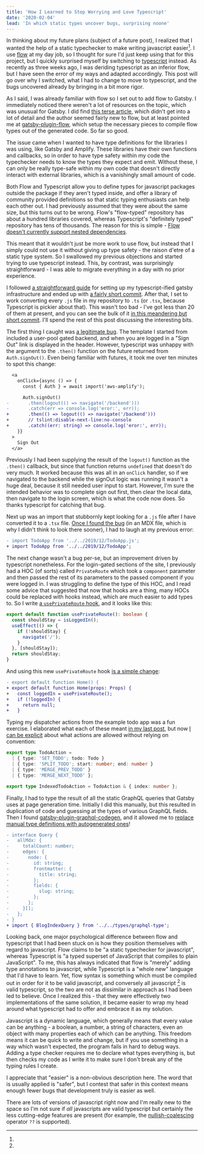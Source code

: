 ```yaml
---
title: 'How I Learned to Stop Worrying and Love Typescript'
date: '2020-02-04'
lead: 'In which static types uncover bugs, surprising noone'
---
```


In thinking about my future plans (subject of a future post), I realized that I
wanted the help of a static typechecker to make writing javascript easier[^1]. I
use [flow] at my day job, so I thought for sure I'd just keep using that for
this project, but I quickly surprised myself by switching to [typescript]
instead. As recently as three weeks ago, I was deriding typescript as an inferior
flow, but I have seen the error of my ways and adapted accordingly. This post
will go over why I switched, what I had to change to move to typescript, and the
bugs uncovered already by bringing in a bit more rigor.

[flow]: https://flow.org/
[typescript]: https://www.typescriptlang.org/

As I said, I was already familiar with flow so I set out to add flow to Gatsby.
I immediately noticed there weren't a lot of resources on the topic, which was
unusual for Gatsby. I did find [this terse article], which didn't get into a lot
of detail and the author seemed fairly new to flow, but at least pointed me at
[gatsby-plugin-flow], which setup the necessary pieces to compile flow types out
of the generated code. So far so good.

[this terse article]: https://medium.com/@sgpropguide/adding-flow-types-to-gatsbyjs-baeb6bc0c02
[gatsby-plugin-flow]: https://www.gatsbyjs.org/packages/gatsby-plugin-flow/

The issue came when I wanted to have type definitions for the libraries I was
using, like Gatsby and Amplify. These libraries have their own functions and
callbacks, so in order to have type safety within my code the typechecker needs
to know the types they expect and emit. Without these, I can only be really
type-safe within my own code that doesn't directly interact with external
libraries, which is a vanishingly small amount of code.

Both Flow and Typescript allow you to define types for javascript packages
outside the package if they aren't typed inside, and offer a library of
community provided definitions so that static typing enthusiasts can help each
other out. I had previously assumed that they were about the same size, but this
turns out to be wrong. Flow's "flow-typed" repository has about a hundred
libraries covered, whereas Typescript's "definitely typed" repository has tens
of thousands. The reason for this is simple - [Flow doesn't currently support
nested dependencies][flow sad].

[flow sad]: https://github.com/flow-typed/flow-typed/issues/1857

This meant that it wouldn't just be more work to use flow, but instead that I
simply could not use it without giving up type safety - the raison d'etre of a
static type system. So I swallowed my previous objections and started trying to
use typescript instead. This, by contrast, was surprisingly straightforward - I
was able to migrate everything in a day with no prior experience.

I followed [a straightforward guide] for setting up my typescript-ified gatsby
infrastructure and ended up with [a fairly short commit]. After that, I set to
work converting every `.js` file in my repository to `.ts` (or `.tsx`, because
Typescript is pickier about that). This wasn't too bad - I've got less than 20
of them at present, and you can see the bulk of it [in this meandering but short
commit]. I'll spend the rest of this post discussing the interesting bits.

[a straightforward guide]: https://blog.maximeheckel.com/posts/getting-started-with-typescript-on-gatsby-8544b47c1d27
[a fairly short commit]: https://github.com/zandaleph/bookish-carnival/commit/8523321970639a3ed1938ace4760e155a0d3e77f
[in this meandering but short commit]: https://github.com/zandaleph/bookish-carnival/commit/b1364f7134ffe64fbad8485fd67dfbff80a61bc0

The first thing I caught was [a legitimate bug]. The template I started from
included a user-pool gated backend, and when you are logged in a "Sign Out" link
is displayed in the header. However, typescript was unhappy with the argument
to the `.then()` function on the future returned from `Auth.signOut()`. Even
being familiar with futures, it took me over ten minutes to spot this change:

[a legitimate bug]: https://github.com/zandaleph/bookish-carnival/commit/b1364f7134ffe64fbad8485fd67dfbff80a61bc0#diff-e2471acc7248081dc1bd135bbe6192ffL30-R35

```diff
  <a
    onClick={async () => {
      const { Auth } = await import('aws-amplify');

      Auth.signOut()
-       .then(logout(() => navigate('/backend')))
-       .catch(err => console.log('eror:', err));
+       .then(() => logout(() => navigate('/backend')))
+       // tslint:disable-next-line:no-console
+       .catch((err: string) => console.log('eror:', err));
    }}
  >
    Sign Out
  </a>
```

Previously I had been supplying the result of the `logout()` function as the
`.then()` callback, but since that function returns `undefined` that doesn't do
very much. It worked because this was all in an `onClick` handler, so if we
navigated to the backend while the signOut logic was running it wasn't a huge
deal, because it still needed user input to start. However, I'm sure the
intended behavior was to complete sign out first, then clear the local data,
then navigate to the login screen, which is what the code now does. So thanks
typescript for catching that bug.

Next up was an import that stubbornly kept looking for a `.js` file after I have
converted it to a `.tsx` file. [Once I found the bug] (in an MDX file, which is
why I didn't think to look there sooner), I had to laugh at my previous error:

[once i found the bug]: https://github.com/zandaleph/bookish-carnival/commit/b1364f7134ffe64fbad8485fd67dfbff80a61bc0#diff-cf44432743905c81594d04b6688860e7L7-R7

```diff
- import TodoApp from '../../2019/12/TodoApp.js';
+ import TodoApp from '../../2019/12/TodoApp';
```

The next change wasn't a bug per-se, but an improvement driven by typescript
nonetheless. For the login-gated sections of the site, I previously had a HOC
(of sorts) called `PrivateRoute` which took a `component` parameter and then
passed the rest of its parameters to the passed component if you were logged in.
I was struggling to define the type of this HOC, and I read some advice that
suggested that now that hooks are a thing, many HOCs could be replaced with
hooks instead, which are much easier to add types to. So I write [a `usePrivateRoute` hook][useprivateroute], and it looks like this:

[useprivateroute]: https://github.com/zandaleph/bookish-carnival/commit/b1364f7134ffe64fbad8485fd67dfbff80a61bc0#diff-6fcea515b9ecd2133728e998fbe32238R5-R13

```typescript
export default function usePrivateRoute(): boolean {
  const shouldStay = isLoggedIn();
  useEffect(() => {
    if (!shouldStay) {
      navigate('/');
    }
  }, [shouldStay]);
  return shouldStay;
}
```

And using this new `usePrivateRoute` hook [is a simple change]:

[is a simple change]: https://github.com/zandaleph/bookish-carnival/commit/b1364f7134ffe64fbad8485fd67dfbff80a61bc0#diff-17945d025a6fb19b406b70cdcdf53a17R9-R13

```diff
- export default function Home() {
+ export default function Home(props: Props) {
+   const loggedIn = usePrivateRoute();
+   if (!loggedIn) {
+     return null;
+   }
```

Typing my dispatcher actions from the example todo app was a fun exercise. I
elaborated what each of these meant [in my last post], but now [I can be
explicit] about what actions are allowed without relying on convention:

[in my last post]: ../../01/breakdown-of-yet-another-todo-app/
[i can be explicit]: https://github.com/zandaleph/bookish-carnival/commit/4d29c36c7e477ae90f22c6dc056a88eb8cae8de0#diff-f64e7d5b9e5087a66838a98cb9f4507fR7-R13

```typescript
export type TodoAction =
  | { type: 'SET_TODO'; todo: Todo }
  | { type: 'SPLIT_TODO'; start: number; end: number }
  | { type: 'MERGE_PREV_TODO' }
  | { type: 'MERGE_NEXT_TODO' };

export type IndexedTodoAction = TodoAction & { index: number };
```

Finally, I had to type the result of all the static GraphQL queries that Gatsby
uses at page generation time. Initially I did this manually, but this resulted
in duplication of code and guessing at the types of various GraphQL fields.
Then I found [gatsby-plugin-graphql-codegen], and it allowed me to [replace
manual type definitions with autogenerated ones]!

[gatsby-plugin-graphql-codegen]: https://www.gatsbyjs.org/packages/gatsby-plugin-graphql-codegen/
[replace manual type definitions with autogenerated ones]: https://github.com/zandaleph/bookish-carnival/commit/f078106875c2b444547163ad639fa9b6446dc8be#diff-7083e1969f4bdb1a955f6801bdd629b6L7-R7

```diff
- interface Query {
-   allMdx: {
-     totalCount: number;
-     edges: {
-       node: {
-         id: string;
-         frontmatter: {
-           title: string;
-         };
-         fields: {
-           slug: string;
-         };
-       };
-     }[];
-   };
- }
+ import { BlogIndexQuery } from '../../types/graphql-type';
```

Looking back, one major psychological difference between flow and typescript
that I had been stuck on is how they position themselves with regard to
javascript. Flow claims to be "a static typechecker for javascript", whereas
Typescript is "a typed superset of JavaScript that compiles to plain
JavaScript". To me, this has always indicated that flow is "merely" adding type
annotations to javascript, while Typescript is a "whole new" language that I'd
have to learn. Yet, flow syntax is something which must be compiled out in order
for it to be valid javascript, and conversely all javascript [^2] is valid
typescript, so the two are not as dissimilar in approach as I had been led to
believe. Once I realized this - that they were effectively two implementations
of the same solution, it became easier to wrap my head around what typescript
had to offer and embrace it as my solution.

[^1]:

  Javascript is a dynamic language, which generally means that every value can
  be anything - a boolean, a number, a string of characters, even an object with
  many properties each of which can be anything. This freedom means it can be
  quick to write and change, but if you use something in a way which wasn't
  expected, the program fails in hard to debug ways. Adding a type checker
  requires me to declare what types everything is, but then checks my code as I
  write it to make sure I don't break any of the typing rules I create.

  I appreciate that "easier" is a non-obvious description here. The word
  that is usually applied is "safer", but I contest that safer in this context
  means enough fewer bugs that development truly is easier as well.

[^2]:

  There are lots of versions of javascript right now and I'm really new to the
  space so I'm not sure if _all_ javascripts are valid typescript but certainly
  the less cutting-edge features are present (for example, the
  [nullish-coalescing] operator `??` is supported).

[nullish-coalescing]: https://www.typescriptlang.org/docs/handbook/release-notes/typescript-3-7.html#nullish-coalescing

